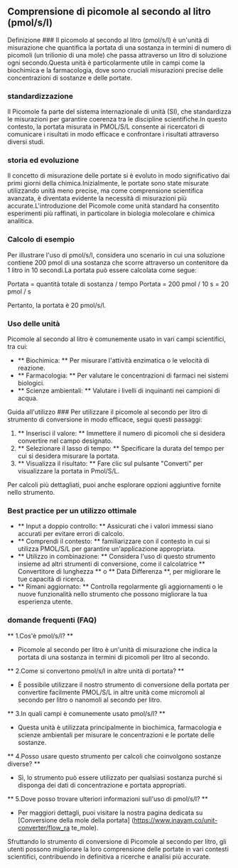 ## Comprensione di picomole al secondo al litro (pmol/s/l)

Definizione ###
Il picomolo al secondo al litro (pmol/s/l) è un'unità di misurazione che quantifica la portata di una sostanza in termini di numero di picomoli (un trilionio di una mole) che passa attraverso un litro di soluzione ogni secondo.Questa unità è particolarmente utile in campi come la biochimica e la farmacologia, dove sono cruciali misurazioni precise delle concentrazioni di sostanze e delle portate.

### standardizzazione
Il Picomole fa parte del sistema internazionale di unità (SI), che standardizza le misurazioni per garantire coerenza tra le discipline scientifiche.In questo contesto, la portata misurata in PMOL/S/L consente ai ricercatori di comunicare i risultati in modo efficace e confrontare i risultati attraverso diversi studi.

### storia ed evoluzione
Il concetto di misurazione delle portate si è evoluto in modo significativo dai primi giorni della chimica.Inizialmente, le portate sono state misurate utilizzando unità meno precise, ma come comprensione scientifica avanzata, è diventata evidente la necessità di misurazioni più accurate.L'introduzione del Picomole come unità standard ha consentito esperimenti più raffinati, in particolare in biologia molecolare e chimica analitica.

### Calcolo di esempio
Per illustrare l'uso di pmol/s/l, considera uno scenario in cui una soluzione contiene 200 pmol di una sostanza che scorre attraverso un contenitore da 1 litro in 10 secondi.La portata può essere calcolata come segue:

Portata = quantità totale di sostanza / tempo
Portata = 200 pmol / 10 s = 20 pmol / s

Pertanto, la portata è 20 pmol/s/l.

### Uso delle unità
Picomole al secondo al litro è comunemente usato in vari campi scientifici, tra cui:
- ** Biochimica: ** Per misurare l'attività enzimatica o le velocità di reazione.
- ** Farmacologia: ** Per valutare le concentrazioni di farmaci nei sistemi biologici.
- ** Scienze ambientali: ** Valutare i livelli di inquinanti nei campioni di acqua.

Guida all'utilizzo ###
Per utilizzare il picomole al secondo per litro di strumento di conversione in modo efficace, segui questi passaggi:
1. ** Inserisci il valore: ** Immettere il numero di picomoli che si desidera convertire nel campo designato.
2. ** Selezionare il lasso di tempo: ** Specificare la durata del tempo per cui si desidera misurare la portata.
3. ** Visualizza il risultato: ** Fare clic sul pulsante "Converti" per visualizzare la portata in Pmol/S/L.

Per calcoli più dettagliati, puoi anche esplorare opzioni aggiuntive fornite nello strumento.

### Best practice per un utilizzo ottimale
- ** Input a doppio controllo: ** Assicurati che i valori immessi siano accurati per evitare errori di calcolo.
- ** Comprendi il contesto: ** familiarizzare con il contesto in cui si utilizza PMOL/S/L per garantire un'applicazione appropriata.
- ** Utilizzo in combinazione: ** Considera l'uso di questo strumento insieme ad altri strumenti di conversione, come il calcolatrice ** Convertitore di lunghezza ** o ** Data Differenza **, per migliorare le tue capacità di ricerca.
- ** Rimani aggiornato: ** Controlla regolarmente gli aggiornamenti o le nuove funzionalità nello strumento che possono migliorare la tua esperienza utente.

### domande frequenti (FAQ)

** 1.Cos'è pmol/s/l? **
- Picomole al secondo per litro è un'unità di misurazione che indica la portata di una sostanza in termini di picomoli per litro al secondo.

** 2.Come si convertono pmol/s/l in altre unità di portata? **
- È possibile utilizzare il nostro strumento di conversione della portata per convertire facilmente PMOL/S/L in altre unità come micromoli al secondo per litro o nanomoli al secondo per litro.

** 3.In quali campi è comunemente usato pmol/s/l? **
- Questa unità è utilizzata principalmente in biochimica, farmacologia e scienze ambientali per misurare le concentrazioni e le portate delle sostanze.

** 4.Posso usare questo strumento per calcoli che coinvolgono sostanze diverse? **
- Sì, lo strumento può essere utilizzato per qualsiasi sostanza purché si disponga dei dati di concentrazione e portata appropriati.

** 5.Dove posso trovare ulteriori informazioni sull'uso di pmol/s/l? **
- Per maggiori dettagli, puoi visitare la nostra pagina dedicata su [Conversione della mole della portata] (https://www.inayam.co/unit-converter/flow_ra te_mole).

Sfruttando lo strumento di conversione di Picomole al secondo per litro, gli utenti possono migliorare la loro comprensione delle portate in vari contesti scientifici, contribuendo in definitiva a ricerche e analisi più accurate.